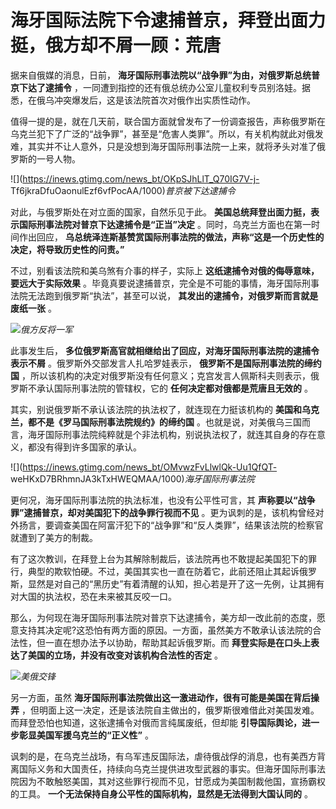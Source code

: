 # 海牙国际法院下令逮捕普京，拜登出面力挺，俄方却不屑一顾：荒唐

据来自俄媒的消息，日前， **海牙国际刑事法院以“战争罪”为由，对俄罗斯总统普京下达了逮捕令**
，一同遭到指控的还有俄总统办公室儿童权利专员别洛娃。据悉，在俄乌冲突爆发后，这是该法院首次对俄作出实质性动作。

值得一提的是，就在几天前，联合国方面就曾发布了一份调查报告，声称俄罗斯在乌克兰犯下了广泛的“战争罪”，甚至是“危害人类罪”。所以，有关机构就此对俄发难，其实并不让人意外，只是没想到海牙国际刑事法院一上来，就将矛头对准了俄罗斯的一号人物。

![](https://inews.gtimg.com/news_bt/OKpSJhLlT_Q70IG7V-j-
Tf6jkraDfuOaonulEzf6vfPocAA/1000)_普京被下达逮捕令_

对此，与俄罗斯处在对立面的国家，自然乐见于此。 **美国总统拜登出面力挺，表示国际刑事法院对普京下达逮捕令是“正当”决定**
。同时，乌克兰方面也在第一时间作出回应， **乌总统泽连斯基赞赏国际刑事法院的做法，声称“这是一个历史性的决定，将导致历史性的问责。”**

不过，别看该法院和美乌煞有介事的样子，实际上 **这纸逮捕令对俄的侮辱意味，要远大于实际效果**
。毕竟真要说逮捕普京，完全是不可能的事情，海牙国际刑事法院无法跑到俄罗斯“执法”，甚至可以说， **其发出的逮捕令，对俄罗斯而言就是废纸一张** 。

![](https://inews.gtimg.com/news_bt/OK7BNy_8VgfJQEP__jjKlGlPohF0p2G-owK0DKPr-J5sYAA/1000)_俄方反将一军_

此事发生后， **多位俄罗斯高官就相继给出了回应，对海牙国际刑事法院的逮捕令表示不屑** 。俄罗斯外交部发言人扎哈罗娃表示，
**俄罗斯不是国际刑事法院的缔约国** ，所以该机构的决定对俄罗斯没有任何意义；克宫发言人佩斯科夫则表示，俄罗斯不承认国际刑事法院的管辖权，它的
**任何决定都对俄都是荒唐且无效的** 。

其实，别说俄罗斯不承认该法院的执法权了，就连现在力挺该机构的 **美国和乌克兰，都不是《罗马国际刑事法院规约》的缔约国**
。也就是说，对美俄乌三国而言，海牙国际刑事法院纯粹就是个非法机构，别说执法权了，就连其自身的存在意义，都没有得到许多国家的承认。

![](https://inews.gtimg.com/news_bt/OMvwzFvLlwlQk-Uu1QfQT-
weHKxD7BRhmnJA3kTxHWEQMAA/1000)_海牙国际刑事法院_

更何况，海牙国际刑事法院的执法标准，也没有公平性可言，其 **声称要以“战争罪”逮捕普京，却对美国犯下的战争罪行视而不见**
。更为讽刺的是，该机构曾经对外扬言，要调查美国在阿富汗犯下的“战争罪”和“反人类罪”，结果该法院的检察官就遭到了美方的制裁。

有了这次教训，在拜登上台为其解除制裁后，该法院再也不敢提起美国犯下的罪行，典型的欺软怕硬。不过，美国其实也一直在防着它，此前还阻止其起诉俄罗斯，显然是对自己的“黑历史”有着清醒的认知，担心若是开了这一先例，让其拥有对大国的执法权，恐在未来被其反咬一口。

那么，为何现在海牙国际刑事法院对普京下达逮捕令，美方却一改此前的态度，愿意支持其决定呢?这恐怕有两方面的原因。一方面，虽然美方不敢承认该法院的合法性，但一直在想办法予以协助，帮助其起诉俄罗斯。而
**拜登实际是在口头上表达了美国的立场，并没有改变对该机构合法性的否定** 。

![](https://inews.gtimg.com/news_bt/OHwnBJS_3g3_vDhVHMH8vjswegg3-mbkZHyabSsxHjV18AA/1000)_美俄交锋_

另一方面，虽然 **海牙国际刑事法院做出这一激进动作，很有可能是美国在背后操弄**
，但明面上这一决定，还是该法院自主做出的，俄罗斯很难借此对美国发难。而拜登恐怕也知道，这张逮捕令对俄而言纯属废纸，但却能
**引导国际舆论，进一步彰显美国军援乌克兰的“正义性”** 。

讽刺的是，在乌克兰战场，有乌军违反国际法，虐待俄战俘的消息，也有美西方背离国际义务和大国责任，持续向乌克兰提供进攻型武器的事实。但海牙国际刑事法院因为不敢触怒美国，其对这些罪行视而不见，甘愿成为美国制裁他国，宣扬霸权的工具。
**一个无法保持自身公平性的国际机构，显然是无法得到大国认同的** 。

